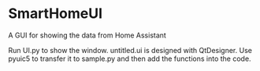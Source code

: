 # SmartHomeUI
A GUI for showing the data from Home Assistant 

Run UI.py to show the window.
untitled.ui is designed with QtDesigner. Use pyuic5 to transfer it to sample.py and then add the functions into the code.
